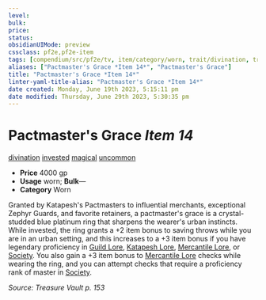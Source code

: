 ```yaml
---
level:
bulk:
price:
status:
obsidianUIMode: preview
cssclass: pf2e,pf2e-item
tags: [compendium/src/pf2e/tv, item/category/worn, trait/divination, trait/invested, trait/magical, trait/uncommon]
aliases: ["Pactmaster's Grace *Item 14*", "Pactmaster's Grace"]
title: "Pactmaster's Grace *Item 14*"
linter-yaml-title-alias: "Pactmaster's Grace *Item 14*"
date created: Monday, June 19th 2023, 5:15:11 pm
date modified: Thursday, June 29th 2023, 5:30:35 pm
---
```


# Pactmaster's Grace *Item 14*

[divination](rules/traits/divination.md) [invested](rules/traits/invested.md) [magical](rules/traits/magical.md) [uncommon](rules/traits/uncommon.md)  

- **Price** 4000 gp
- **Usage** worn; **Bulk**—
- **Category** Worn

Granted by Katapesh's Pactmasters to influential merchants, exceptional Zephyr Guards, and favorite retainers, a pactmaster's grace is a crystal-studded blue platinum ring that sharpens the wearer's urban instincts. While invested, the ring grants a +2 item bonus to saving throws while you are in an urban setting, and this increases to a +3 item bonus if you have legendary proficiency in [Guild Lore](compendium/skills.md#Lore), [Katapesh Lore](compendium/skills.md#Lore), [Mercantile Lore](compendium/skills.md#Lore), or [Society](compendium/skills.md#Society). You also gain a +3 item bonus to [Mercantile Lore](compendium/skills.md#Lore) checks while wearing the ring, and you can attempt checks that require a proficiency rank of master in [Society](compendium/skills.md#Society).

*Source: Treasure Vault p. 153*
